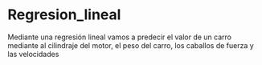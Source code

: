 # Regresion_lineal
Mediante una regresión lineal vamos a predecir el valor de un carro mediante al cilindraje del motor, el peso del carro, los caballos de fuerza y las velocidades 
